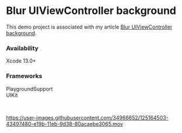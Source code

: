 # Blur UIViewController background

This demo project is associated with my article [Blur UIViewController background](https://yaacoub.github.io/articles/swift-tip/blur-uiviewcontroller-background).

### Availability

Xcode 13.0+

### Frameworks

PlaygroundSupport
<br>
UIKit

<br>

https://user-images.githubusercontent.com/34966652/125164503-43497480-e19b-11eb-9d38-80acaebe3065.mov
